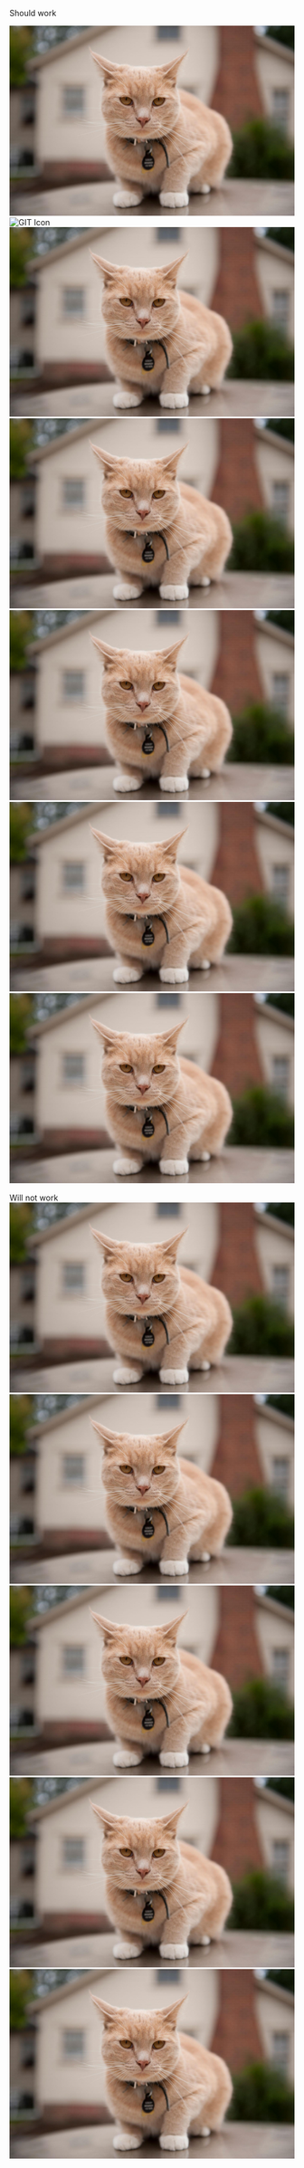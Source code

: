 Should work

![GIT Icon](/This-is-going-to-be-a-super%20long-title-that-hopefully-gets-displayed-properly2/cat.png)
![GIT Icon](/This-is-going-to-be-a-super%20long-title-that-hopefully-gets-displayed-properly2\\cat1.png)
![GIT Icon](\\This-is-going-to-be-a-super%20long-title-that-hopefully-gets-displayed-properly2\\cat2.png)
![GIT Icon](/This-is-going-to-be-a-super%20long-title-that-hopefully-gets-displayed-properly2/cat6.png)
![GIT Icon](/github-pub/media\\cat.png)
![GIT Icon](/github-pub\\media/cat2.png)
![GIT Icon](cat3.png)

Will not work
![GIT Icon](/This-is-going-to-be-a-super%20long-title-that-hopefully-gets-displayed-properly2\cat4.png)
![GIT Icon](\This-is-going-to-be-a-super%20long-title-that-hopefully-gets-displayed-properly2\cat5.png)
![GIT Icon](/github-pub/media\cat6.png)
![GIT Icon](/github-pub\media\cat4.png)
![GIT Icon](/github-pub\media/cat5.png)
